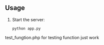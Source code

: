 ## Usage

1. Start the server:
   ```
   python app.py
   ```

test_fungtion.php for testing function just work